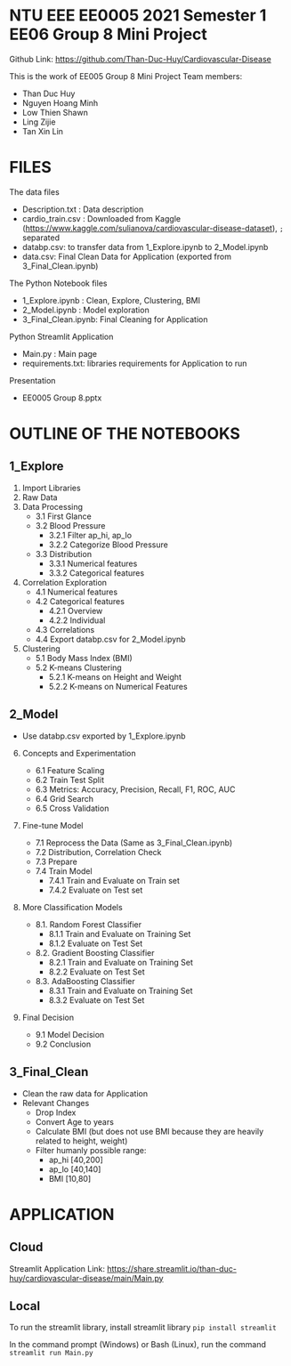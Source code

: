 # NTU EEE EE0005 2021 Semester 1 EE06 Group 8 Mini Project
Github Link: https://github.com/Than-Duc-Huy/Cardiovascular-Disease

This is the work of EE005 Group 8 Mini Project
Team members:
- Than Duc Huy
- Nguyen Hoang Minh
- Low Thien Shawn
- Ling Zijie
- Tan Xin Lin


# FILES
The data files
- Description.txt : Data description
- cardio_train.csv : Downloaded from Kaggle (https://www.kaggle.com/sulianova/cardiovascular-disease-dataset), `;` separated
- databp.csv: to transfer data from 1_Explore.ipynb to 2_Model.ipynb
- data.csv: Final Clean Data for Application (exported from 3_Final_Clean.ipynb)


The Python Notebook files
- 1_Explore.ipynb : Clean, Explore, Clustering, BMI
- 2_Model.ipynb : Model exploration
- 3_Final_Clean.ipynb: Final Cleaning for Application

Python Streamlit Application
- Main.py : Main page 
- requirements.txt: libraries requirements for Application to run

Presentation
- EE0005 Group 8.pptx


# OUTLINE OF THE NOTEBOOKS

## 1_Explore
1. Import Libraries
2. Raw Data
3. Data Processing
	- 3.1 First Glance
	- 3.2 Blood Pressure
		- 3.2.1 Filter ap_hi, ap_lo
		- 3.2.2 Categorize Blood Pressure
	- 3.3 Distribution
		- 3.3.1 Numerical features
		- 3.3.2 Categorical features
4. Correlation Exploration
	- 4.1 Numerical features
	- 4.2 Categorical features
		- 4.2.1 Overview
		- 4.2.2 Individual
	- 4.3 Correlations
	- 4.4 Export databp.csv for 2_Model.ipynb
5. Clustering
	- 5.1 Body Mass Index (BMI)
	- 5.2 K-means Clustering
		- 5.2.1 K-means on Height and Weight
		- 5.2.2 K-means on Numerical Features



## 2_Model
- Use databp.csv exported by 1_Explore.ipynb
6. Concepts and Experimentation
	- 6.1 Feature Scaling
	- 6.2 Train Test Split
	- 6.3 Metrics: Accuracy, Precision, Recall, F1, ROC, AUC
	- 6.4 Grid Search
	- 6.5 Cross Validation

7. Fine-tune Model
	- 7.1 Reprocess the Data (Same as 3_Final_Clean.ipynb)
	- 7.2 Distribution, Correlation Check
	- 7.3 Prepare
	- 7.4 Train Model
		- 7.4.1 Train and Evaluate on Train set
		- 7.4.2 Evaluate on Test set

8. More Classification Models
	- 8.1. Random Forest Classifier
		- 8.1.1 Train and Evaluate on Training Set
		- 8.1.2 Evaluate on Test Set
	- 8.2. Gradient Boosting Classifier
		- 8.2.1 Train and Evaluate on Training Set
		- 8.2.2 Evaluate on Test Set
	- 8.3. AdaBoosting Classifier
		- 8.3.1 Train and Evaluate on Training Set
		- 8.3.2 Evaluate on Test Set
9. Final Decision
	- 9.1 Model Decision
	- 9.2 Conclusion

## 3_Final_Clean
- Clean the raw data for Application
- Relevant Changes
	- Drop Index
	- Convert Age to years
	- Calculate BMI (but does not use BMI because they are heavily related to height, weight)
	- Filter humanly possible range:
		- ap_hi [40,200]
		- ap_lo [40,140]
		- BMI [10,80]



# APPLICATION

## Cloud
Streamlit Application Link: https://share.streamlit.io/than-duc-huy/cardiovascular-disease/main/Main.py


## Local
To run the streamlit library, install streamlit library
`pip install streamlit`

In the command prompt (Windows) or Bash (Linux), run the command
`streamlit run Main.py`


